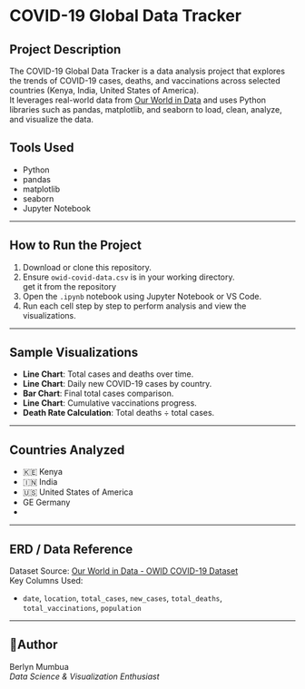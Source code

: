 # COVID-19 Global Data Tracker

## Project Description

The COVID-19 Global Data Tracker is a data analysis project that explores the trends of COVID-19 cases, deaths, and vaccinations across selected countries (Kenya, India, United States of America).  
It leverages real-world data from [Our World in Data](https://ourworldindata.org/coronavirus) and uses Python libraries such as pandas, matplotlib, and seaborn to load, clean, analyze, and visualize the data.

## Tools Used

- Python 
- pandas 
- matplotlib 
- seaborn 
- Jupyter Notebook 

---

##  How to Run the Project

1. Download or clone this repository.
2. Ensure `owid-covid-data.csv` is in your working directory.  
   get it from the repository
3. Open the `.ipynb` notebook using Jupyter Notebook or VS Code.
4. Run each cell step by step to perform analysis and view the visualizations.

---

## Sample Visualizations

- **Line Chart**: Total cases and deaths over time.
- **Line Chart**: Daily new COVID-19 cases by country.
- **Bar Chart**: Final total cases comparison.
- **Line Chart**: Cumulative vaccinations progress.
- **Death Rate Calculation**: Total deaths ÷ total cases.

---

##  Countries Analyzed

- 🇰🇪 Kenya  
- 🇮🇳 India  
- 🇺🇸 United States of America
- GE Germany
- 

---

##  ERD / Data Reference

Dataset Source: [Our World in Data - OWID COVID-19 Dataset](https://github.com/owid/covid-19-data)  
Key Columns Used:
- `date`, `location`, `total_cases`, `new_cases`, `total_deaths`, `total_vaccinations`, `population`

---

## 📝Author

Berlyn Mumbua  
*Data Science & Visualization Enthusiast*  
